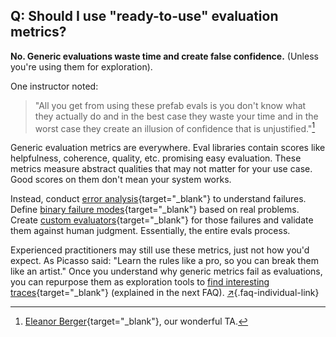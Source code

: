 ## Q: Should I use \"ready-to-use\" evaluation metrics?

**No. Generic evaluations waste time and create false confidence.** (Unless you're using them for exploration). 

One instructor noted: 

> "All you get from using these prefab evals is you don't know what they actually do and in the best case they waste your time and in the worst case they create an illusion of confidence that is unjustified."[^1]

Generic evaluation metrics are everywhere. Eval libraries contain scores like helpfulness, coherence, quality, etc. promising easy evaluation. These metrics measure abstract qualities that may not matter for your use case. Good scores on them don't mean your system works.

Instead, conduct [error analysis](#q-why-is-error-analysis-so-important-in-llm-evals-and-how-is-it-performed){target="_blank"} to understand failures. Define [binary failure modes](#q-why-do-you-recommend-binary-passfail-evaluations-instead-of-1-5-ratings-likert-scales){target="_blank"} based on real problems. Create [custom evaluators](#q-should-i-build-automated-evaluators-for-every-failure-mode-i-find){target="_blank"} for those failures and validate them against human judgment. Essentially, the entire evals process.

Experienced practitioners may still use these metrics, just not how you'd expect. As Picasso said: "Learn the rules like a pro, so you can break them like an artist." Once you understand why generic metrics fail as evaluations, you can repurpose them as exploration tools to [find interesting traces](#q-how-can-i-efficiently-sample-production-traces-for-review){target="_blank"} (explained in the next FAQ). [↗](#q-should-i-use-ready-to-use-evaluation-metrics){.faq-individual-link}

[^1]: [Eleanor Berger](https://www.linkedin.com/in/intellectronica/){target="_blank"}, our wonderful TA.